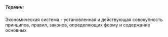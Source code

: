 
##### Термин:
Экономическая система - установленная и действующая совокупность принципов, правил, законов, определяющих форму и содержание основных 